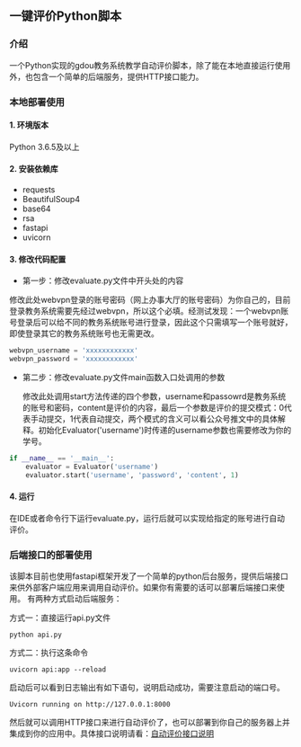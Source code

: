 ## 一键评价Python脚本
### 介绍
一个Python实现的gdou教务系统教学自动评价脚本，除了能在本地直接运行使用外，也包含一个简单的后端服务，提供HTTP接口能力。

### 本地部署使用

#### 1. 环境版本
Python 3.6.5及以上

#### 2. 安装依赖库
+ requests
+ BeautifulSoup4
+ base64
+ rsa
+ fastapi
+ uvicorn
#### 3. 修改代码配置
+ 第一步：修改evaluate.py文件中开头处的内容

修改此处webvpn登录的账号密码（网上办事大厅的账号密码）为你自己的，目前登录教务系统需要先经过webvpn，所以这个必填。经测试发现：一个webvpn账号登录后可以给不同的教务系统账号进行登录，因此这个只需填写一个账号就好，即使登录其它的教务系统账号也无需更改。
```python
webvpn_username = 'xxxxxxxxxxxx'
webvpn_password = 'xxxxxxxxxxxx'

```

+ 第二步：修改evaluate.py文件main函数入口处调用的参数

    修改此处调用start方法传递的四个参数，username和passowrd是教务系统的账号和密码，content是评价的内容，最后一个参数是评价的提交模式：0代表手动提交，1代表自动提交，两个模式的含义可以看公众号推文中的具体解释。初始化Evaluator('username')时传递的username参数也需要修改为你的学号。
```python
if __name__ == '__main__':
    evaluator = Evaluator('username')
    evaluator.start('username', 'password', 'content', 1)
```

#### 4. 运行
在IDE或者命令行下运行evaluate.py，运行后就可以实现给指定的账号进行自动评价。

### 后端接口的部署使用
该脚本目前也使用fastapi框架开发了一个简单的python后台服务，提供后端接口来供外部客户端应用来调用自动评价。如果你有需要的话可以部署后端接口来使用。
有两种方式启动后端服务：

方式一：直接运行api.py文件
```shell
python api.py
```
方式二：执行这条命令
```shell
uvicorn api:app --reload
```
启动后可以看到日志输出有如下语句，说明启动成功，需要注意启动的端口号。
```shell
Uvicorn running on http://127.0.0.1:8000
```
然后就可以调用HTTP接口来进行自动评价了，也可以部署到你自己的服务器上并集成到你的应用中。具体接口说明请看：<a href="http://www.starix.top/temp/file/evaluate.pdf" target="_blank">自动评价接口说明</a>